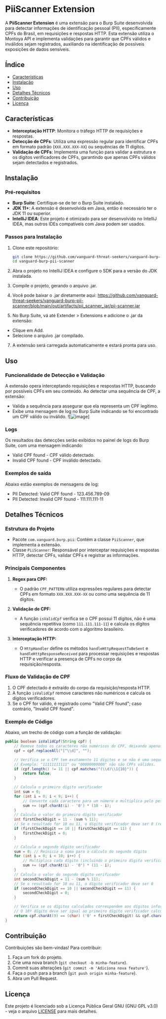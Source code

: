 # PiiScanner Extension

A **PiiScanner Extension** é uma extensão para o Burp Suite desenvolvida para detectar informações de identificação pessoal (PII), especificamente CPFs do Brasil, em requisições e respostas HTTP. Esta extensão utiliza o Montoya API e implementa validações para garantir que CPFs válidos e inválidos sejam registrados, auxiliando na identificação de possíveis exposições de dados sensíveis.

## Índice
- [Características](#características)
- [Instalação](#instalação)
- [Uso](#uso)
- [Detalhes Técnicos](#detalhes-técnicos)
- [Contribuição](#contribuição)
- [Licença](#licença)

## Características
- **Interceptação HTTP**: Monitora o tráfego HTTP de requisições e respostas.
- **Detecção de CPFs**: Utiliza uma expressão regular para identificar CPFs em formato padrão (`XXX.XXX.XXX-XX`) ou sequências de 11 dígitos.
- **Validação de CPFs**: Implementa uma função para validar a estrutura e os dígitos verificadores de CPFs, garantindo que apenas CPFs válidos sejam detectados e registrados.

## Instalação

### Pré-requisitos
- **Burp Suite**: Certifique-se de ter o Burp Suite instalado.
- **JDK 11+**: A extensão é desenvolvida em Java, então é necessário ter o JDK 11 ou superior.
- **IntelliJ IDEA**: Este projeto é otimizado para ser desenvolvido no IntelliJ IDEA, mas outros IDEs compatíveis com Java podem ser usados.

### Passos para Instalação
1. Clone este repositório:
   
   ```bash
   git clone https://github.com/vanguard-threat-seekers/vanguard-burp-pii-scanner.git
   cd vanguard-burp-pii-scanner
3. Abra o projeto no IntelliJ IDEA e configure o SDK para a versão do JDK instalada.
4. Compile o projeto, gerando o arquivo .jar.
5. Você pode baixar o .jar diretamente aqui: https://github.com/vanguard-threat-seekers/vanguard-burp-pii-scanner/blob/main/out/artifacts/pii_scanner_jar/pii-scanner.jar
6. No Burp Suite, vá até Extender > Extensions e adicione o .jar da extensão:
  - Clique em Add.
  - Selecione o arquivo .jar compilado.
7. A extensão será carregada automaticamente e estará pronta para uso.

## Uso
### Funcionalidade de Detecção e Validação
A extensão opera interceptando requisições e respostas HTTP, buscando por possíveis CPFs em seu conteúdo. Ao detectar uma sequência de CPF, a extensão:
- Valida a sequência para assegurar que ela representa um CPF legítimo.
- Exibe uma mensagem de log no Burp Suite indicando se foi encontrado um CPF válido ou inválido.
![![image](https://github.com/user-attachments/assets/8a1edcc7-1a8d-4089-89e5-897b3728a2e8)]


### Logs
Os resultados das detecções serão exibidos no painel de logs do Burp Suite, com uma mensagem indicando:
- Valid CPF found - CPF válido detectado.
- Invalid CPF found - CPF inválido detectado.

### Exemplos de saída
Abaixo estão exemplos de mensagens de log:
- PII Detected: Valid CPF found - 123.456.789-09
- PII Detected: Invalid CPF found - 111.111.111-11

## Detalhes Técnicos

### Estrutura do Projeto
- Pacote `com.vanguard.burp.pii`: Contém a classe `PiiScanner`, que implementa a extensão.
- Classe `PiiScanner`: Responsável por interceptar requisições e respostas HTTP, detectar CPFs, validar CPFs e registrar as informações.

### Principais Componentes

1. **Regex para CPF:**
   
   - O padrão `CPF_PATTERN` utiliza expressões regulares para detectar CPFs em formato `XXX.XXX.XXX-XX` ou como uma sequência de 11 dígitos.
3. **Validação de CPF:**
   
   - A função `isValidCpf` verifica se o CPF possui 11 dígitos, não é uma sequência repetitiva (como `111.111.111-11`) e calcula os dígitos verificadores de acordo com o algoritmo brasileiro.
4. **Interceptação HTTP:**
   
   - O `HttpHandler` define os métodos `handleHttpRequestToBeSent` e `handleHttpResponseReceived` para processar requisições e respostas HTTP e verificar a presença de CPFs no corpo da requisição/resposta.

### Fluxo de Validação de CPF

1. O CPF detectado é extraído do corpo da requisição/resposta HTTP.
2. A função `isValidCpf` remove caracteres não numéricos e calcula os dígitos verificadores.
3. Se o CPF for válido, é registrado como "Valid CPF found"; caso contrário, "Invalid CPF found".

### Exemplo de Código
Abaixo, um trecho de código com a função de validação:

```java
public boolean isValidCpf(String cpf) {
    // Remove todos os caracteres não numéricos do CPF, deixando apenas os dígitos.
    cpf = cpf.replaceAll("[^\\d]", "");

    // Verifica se o CPF tem exatamente 11 dígitos e se não é uma sequência repetitiva.
    // Exemplo: "11111111111" ou "00000000000" não são CPFs válidos.
    if (cpf.length() != 11 || cpf.matches("(\\d)\\1{10}")) {
        return false;
    }

    // Calcula o primeiro dígito verificador
    int sum = 0;
    for (int i = 0; i < 9; i++) {
        // Converte cada caractere para um número e multiplica pelo peso correspondente (10, 9, ..., 2)
        sum += (cpf.charAt(i) - '0') * (10 - i);
    }
    // Calcula o valor do primeiro dígito verificador
    int firstCheckDigit = 11 - (sum % 11);
    // Se o resultado for 10 ou 11, o dígito verificador deve ser 0 (regras do CPF)
    if (firstCheckDigit == 10 || firstCheckDigit == 11) {
        firstCheckDigit = 0;
    }

    // Calcula o segundo dígito verificador
    sum = 0; // Reinicia a soma para o cálculo do segundo dígito
    for (int i = 0; i < 10; i++) {
        // Multiplica cada dígito (incluindo o primeiro dígito verificador) pelo peso correspondente (11, 10, ..., 2)
        sum += (cpf.charAt(i) - '0') * (11 - i);
    }
    // Calcula o valor do segundo dígito verificador
    int secondCheckDigit = 11 - (sum % 11);
    // Se o resultado for 10 ou 11, o dígito verificador deve ser 0
    if (secondCheckDigit == 10 || secondCheckDigit == 11) {
        secondCheckDigit = 0;
    }

    // Verifica se os dígitos calculados correspondem aos dígitos informados no CPF.
    // O 10º dígito deve ser igual ao primeiro dígito verificador calculado e o 11º ao segundo dígito verificador.
    return cpf.charAt(9) == (char) ('0' + firstCheckDigit) && cpf.charAt(10) == (char) ('0' + secondCheckDigit);
}
```
## Contribuição

Contribuições são bem-vindas! Para contribuir:
1. Faça um fork do projeto.
2. Crie uma nova branch (`git checkout -b minha-feature`).
3. Commit suas alterações (`git commit -m 'Adiciona nova feature'`).
4. Faça o push para a branch (`git push origin minha-feature`).
5. Abra um Pull Request.

## Licença

Este projeto é licenciado sob a Licença Pública Geral GNU (GNU GPL v3.0) - veja o arquivo [LICENSE](LICENSE) para mais detalhes.
